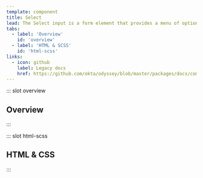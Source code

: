 ```yaml
---
template: component
title: Select
lead: The Select input is a form element that provides a menu of options for the user to... select.
tabs:
  - label: 'Overview'
    id: 'overview'
  - label: 'HTML & SCSS'
    id: 'html-scss'
links:
  - icon: github
    label: Legacy docs
    href: https://github.com/okta/odyssey/blob/master/packages/docs/components/select.md
---
```


::: slot overview
## Overview
:::

::: slot html-scss
## HTML & CSS
:::
